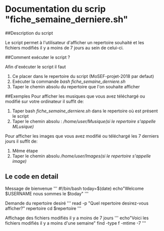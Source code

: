 # Documentation du scrip "fiche_semaine_derniere.sh"

##Description  du script

Le script permet à l'utilisateur d'afficher un repertoire souhaité et les fichiers modifiés il y a moins de 7 jours au sein de celui-ci.

##Comment exécuter le script ?

Afin d'exécuter le script il faut
1. Ce placer dans le repertoire du script (MoSEF-projet-2018 par defaut)
2. Exécuter la commande *bash fiche_semaine_derniere.sh*
3. Taper le chemin absolu du repertoire que l'on souhaite afficher

##Exemples
Pour afficher les musiques que vous avez téléchargé ou modifié sur votre ordinateur il suffit de:
1. Taper bash *fiche_semaine_derniere.sh* dans le repertoire où est présent le script
2. Taper le chemin absolu : */home/user/Musique(si le repertoire s'appelle MLusique)*

Pour afficher les images que vous avez modifié ou téléchargé les 7 derniers jours il suffit de:
1. Même étape
2. Taper le chemin absolu */home/user/Images(si le repertoire s'appelle image)*


## Le code en detail

Message de bienvenue 
'''
#!/bin/bash
today=$(date)
echo"Welcome $USERNAME nous sommes le $today"
'''

Demande du repertoire desiré
'''
read -p "Quel repertoire desirez-vous afficher?" repertoire
cd $repertoire
'''

Affichage des fichiers modifiés il y a moins de 7 jours
'''
echo"Voici les fichiers modifiés il y a moins d'une semaine"
find -type f -mtime -7
'''

